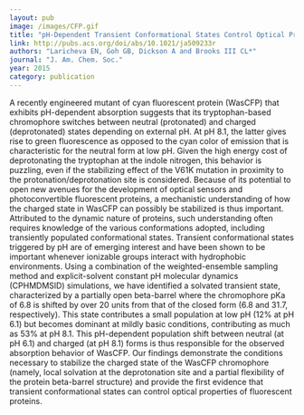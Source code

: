 ```yaml
---
layout: pub
image: /images/CFP.gif
title: "pH-Dependent Transient Conformational States Control Optical Properties in Cyan Fluorescent Protein"
link: http://pubs.acs.org/doi/abs/10.1021/ja509233r
authors: "Laricheva EN, Goh GB, Dickson A and Brooks III CL*"
journal: "J. Am. Chem. Soc."
year: 2015
category: publication
---
```


A recently engineered mutant of cyan fluorescent protein (WasCFP) that exhibits pH-dependent absorption suggests that its tryptophan-based chromophore switches between neutral (protonated) and charged (deprotonated) states depending on external pH. At pH 8.1, the latter gives rise to green fluorescence as opposed to the cyan color of emission that is characteristic for the neutral form at low pH. Given the high energy cost of deprotonating the tryptophan at the indole nitrogen, this behavior is puzzling, even if the stabilizing effect of the V61K mutation in proximity to the protonation/deprotonation site is considered. Because of its potential to open new avenues for the development of optical sensors and photoconvertible fluorescent proteins, a mechanistic understanding of how the charged state in WasCFP can possibly be stabilized is thus important. Attributed to the dynamic nature of proteins, such understanding often requires knowledge of the various conformations adopted, including transiently populated conformational states. Transient conformational states triggered by pH are of emerging interest and have been shown to be important whenever ionizable groups interact with hydrophobic environments. Using a combination of the weighted-ensemble sampling method and explicit-solvent constant pH molecular dynamics (CPHMDMSlD) simulations, we have identified a solvated transient state, characterized by a partially open beta-barrel where the chromophore pKa of 6.8 is shifted by over 20 units from that of the closed form (6.8 and 31.7, respectively). This state contributes a small population at low pH (12% at pH 6.1) but becomes dominant at mildly basic conditions, contributing as much as 53% at pH 8.1. This pH-dependent population shift between neutral (at pH 6.1) and charged (at pH 8.1) forms is thus responsible for the observed absorption behavior of WasCFP. Our findings demonstrate the conditions necessary to stabilize the charged state of the WasCFP chromophore (namely, local solvation at the deprotonation site and a partial flexibility of the protein beta-barrel structure) and provide the first evidence that transient conformational states can control optical properties of fluorescent proteins.

